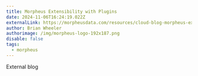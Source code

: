 ```yaml
---
title: Morpheus Extensibility with Plugins
date: 2024-11-06T16:24:19.022Z
externalLink: https://morpheusdata.com/resources/cloud-blog-morpheus-extensibility-with-plugins/
author: Brian Wheeler
authorimage: /img/morpheus-logo-192x187.png
disable: false
tags:
  - morpheus
---
```

External blog